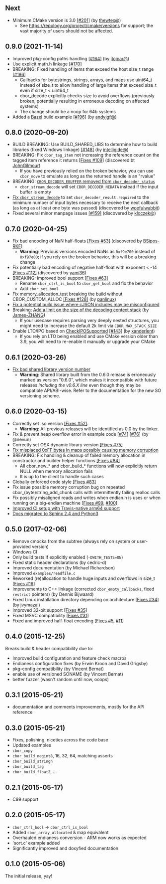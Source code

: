 Next
---------------------
- Minimum CMake version is 3.0 [[#201]](https://github.com/PJK/libcbor/pull/201) (by [thewtex@](https://github.com/thewtex))
  - See https://repology.org/project/cmake/versions for support; the vast majority of users should not be affected.

0.9.0 (2021-11-14)
---------------------
- Improved pkg-config paths handling [[#164]](https://github.com/PJK/libcbor/pull/164) (by [jtojnar@](https://github.com/jtojnar))
- Use explicit math.h linkage [[#170]](https://github.com/PJK/libcbor/pull/170)
- BREAKING: Fixed handling of items that exceed the host size_t range [[#186]](https://github.com/PJK/libcbor/pull/186hg)  
    - Callbacks for bytestrings, strings, arrays, and maps use uint64_t instead of size_t to allow handling of large items that exceed size_t even if size_t < uint64_t
    - cbor_decode explicitly checks size to avoid overflows (previously broken, potentially resulting in erroneous decoding on affected systems)
    - The change should be a noop for 64b systems 
- Added a [Bazel](https://bazel.build/) build example [[#196]](https://github.com/PJK/libcbor/pull/196) (by [andyjgf@](https://github.com/andyjgf))

0.8.0 (2020-09-20)
---------------------
- BUILD BREAKING: Use BUILD_SHARED_LIBS to determine how to build libraries (fixed Windows linkage) [[#148]](https://github.com/PJK/libcbor/pull/148) (by [intelligide@](https://github.com/intelligide))
- BREAKING: Fix `cbor_tag_item` not increasing the reference count on the tagged item reference it returns [[Fixes #109](https://github.com/PJK/libcbor/issues/109)] (discovered bt [JohnGilmour](https://github.com/JohnGilmour))
  - If you have previously relied on the broken behavior, you can use `cbor_move` to emulate as long as the returned handle is an "rvalue"
- BREAKING: [`CBOR_DECODER_EBUFFER` removed from `cbor_decoder_status`](https://github.com/PJK/libcbor/pull/156)
    - `cbor_stream_decode` will set `CBOR_DECODER_NEDATA` instead if the input buffer is empty
- [Fix `cbor_stream_decode`](https://github.com/PJK/libcbor/pull/156) to set `cbor_decoder_result.required` to the minimum number of input bytes necessary to receive the next callback (as long as at least one byte was passed) (discovered by [woefulwabbit](https://github.com/woefulwabbit))
- Fixed several minor manpage issues [[#159]](https://github.com/PJK/libcbor/pull/159) (discovered by [kloczek@](https://github.com/kloczek))

0.7.0 (2020-04-25)
---------------------
- Fix bad encoding of NaN half-floats [[Fixes #53]](https://github.com/PJK/libcbor/issues/53) (discovered by [BSipos-RKF](https://github.com/BSipos-RKF))
    - **Warning**: Previous versions encoded NaNs as `0xf9e700` instead of `0xf97e00`; if you rely on the broken behavior, this will be a breaking change
- Fix potentially bad encoding of negative half-float with exponent < -14 [[Fixes #112]](https://github.com/PJK/libcbor/issues/112) (discovered by [yami36](https://github.com/yami36))
- BREAKING: Improved bool support [[Fixes #63]](https://github.com/PJK/libcbor/issues/63)
    - Rename `cbor_ctrl_is_bool` to `cbor_get_bool` and fix the behavior
    - Add `cbor_set_bool`
- Fix memory_allocation_test breaking the build without CBOR_CUSTOM_ALLOC [[Fixes #128]](https://github.com/PJK/libcbor/issues/128) (by [panlinux](https://github.com/panlinux))
- [Fix a potential build issue where cJSON includes may be misconfigured](https://github.com/PJK/libcbor/pull/132)
- Breaking: [Add a limit on the size of the decoding context stack](https://github.com/PJK/libcbor/pull/138) (by [James-ZHANG](https://github.com/James-ZHANG))
    - If your usecase requires parsing very deeply nested structures, you might need to increase the default 2k limit via `CBOR_MAX_STACK_SIZE` 
- Enable LTO/IPO based on [CheckIPOSupported](https://cmake.org/cmake/help/latest/module/CheckIPOSupported.html#module:CheckIPOSupported) [[#143]](https://github.com/PJK/libcbor/pull/143) (by [xanderlent](https://github.com/xanderlent))
    - If you rely on LTO being enabled and use CMake version older than 3.9, you will need to re-enable it manually or upgrade your CMake 

0.6.1 (2020-03-26)
---------------------
- [Fix bad shared library version number](https://github.com/PJK/libcbor/pull/131)
    - **Warning**: Shared library built from the 0.6.0 release is erroneously marked as version "0.6.0", which makes it incompatible with future releases *including the v0.6.X line* even though they may be compatible API/ABI-wise. Refer to the documentation for the new SO versioning scheme.

0.6.0 (2020-03-15)
---------------------
- Correctly set .so version [[Fixes #52]](https://github.com/PJK/libcbor/issues/52). 
    - **Warning**: All previous releases will be identified as 0.0 by the linker.
- Fix & prevent heap overflow error in example code [[#74]](https://github.com/PJK/libcbor/pull/74) [[#76]](https://github.com/PJK/libcbor/pull/76) (by @nevun)
- Correctly set OSX dynamic library version [[Fixes #75]](https://github.com/PJK/libcbor/issues/75)
- [Fix misplaced 0xFF bytes in maps possibly causing memory corruption](https://github.com/PJK/libcbor/pull/82)
- BREAKING: Fix handling & cleanup of failed memory allocation in constructor
  and builder helper functions [[Fixes #84]](https://github.com/PJK/libcbor/issues/84)
  - All cbor_new_* and cbor_build_* functions will now explicitly return NULL when memory allocation fails
  - It is up to the client to handle such cases
- Globally enforced code style [[Fixes #83]](https://github.com/PJK/libcbor/issues/83)
- Fix issue possible memory corruption bug on repeated 
  cbor_(byte)string_add_chunk calls with intermittently failing realloc calls
- Fix possibly misaligned reads and writes when endian.h is uses or when
  running on a big-endian machine [[Fixes #99](https://github.com/PJK/libcbor/issues/99), [#100](https://github.com/PJK/libcbor/issues/100)]
- [Improved CI setup with Travis-native arm64 support](https://github.com/PJK/libcbor/pull/116)
- [Docs migrated to Sphinx 2.4 and Python3](https://github.com/PJK/libcbor/pull/117)

0.5.0 (2017-02-06)
---------------------
- Remove cmocka from the subtree (always rely on system or user-provided version)
- Windows CI
- Only build tests if explicitly enabled (`-DWITH_TESTS=ON`)
- Fixed static header declarations (by cedric-d)
- Improved documentation (by Michael Richardson)
- Improved `examples/readfile.c`
- Reworked (re)allocation to handle huge inputs and overflows in size_t [[Fixes #16]](https://github.com/PJK/libcbor/issues/16)
- Improvements to C++ linkage (corrected `cbor_empty_callbacks`, fixed `restrict` pointers) (by Dennis Bijwaard)
- Fixed Linux installation directory depending on architecture [[Fixes #34]](https://github.com/PJK/libcbor/issues/34) (by jvymazal)
- Improved 32-bit support [[Fixes #35]](https://github.com/PJK/libcbor/issues/35)
- Fixed MSVC compatibility [[Fixes #31]](https://github.com/PJK/libcbor/issues/31)
- Fixed and improved half-float encoding [[Fixes #5](https://github.com/PJK/libcbor/issues/5), [#11](https://github.com/PJK/libcbor/issues/11)]

0.4.0 (2015-12-25)
---------------------
Breaks build & header compatibility due to:

- Improved build configuration and feature check macros
- Endianess configuration fixes (by Erwin Kroon and David Grigsby)
- pkg-config compatibility (by Vincent Bernat)
- enable use of versioned SONAME (by Vincent Bernat)
- better fuzzer (wasn't random until now, ooops)

0.3.1 (2015-05-21)
---------------------
- documentation and comments improvements, mostly for the API reference

0.3.0 (2015-05-21)
---------------------

- Fixes, polishing, niceties across the code base
- Updated examples
- `cbor_copy`
- `cbor_build_negint8`, 16, 32, 64, matching asserts
- `cbor_build_stringn`
- `cbor_build_tag`
- `cbor_build_float2`, ...

0.2.1 (2015-05-17)
---------------------
- C99 support

0.2.0 (2015-05-17)
---------------------

- `cbor_ctrl_bool` -> `cbor_ctrl_is_bool`
- Added `cbor_array_allocated` & map equivalent
- Overhauled endianess conversion - ARM now works as expected
- 'sort.c' example added
- Significantly improved and doxyfied documentation

0.1.0 (2015-05-06)
---------------------

The initial release, yay!
